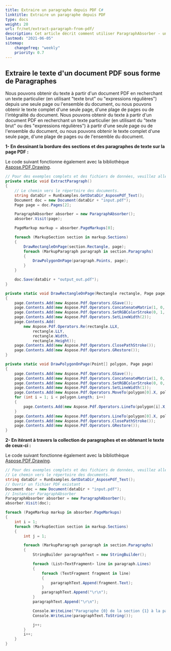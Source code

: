 ```yaml
---
title: Extraire un paragraphe depuis PDF C#
linktitle: Extraire un paragraphe depuis PDF
type: docs
weight: 20
url: fr/net/extract-paragraph-from-pdf/
description: Cet article décrit comment utiliser ParagraphAbsorber - un outil spécial dans Aspose.PDF pour extraire du texte des documents PDF.
lastmod: "2021-06-05"
sitemap:
    changefreq: "weekly"
    priority: 0.7
---
```


## Extraire le texte d'un document PDF sous forme de Paragraphes

Nous pouvons obtenir du texte à partir d'un document PDF en recherchant un texte particulier (en utilisant "texte brut" ou "expressions régulières") depuis une seule page ou l'ensemble du document, ou nous pouvons obtenir le texte complet d'une seule page, d'une plage de pages ou de l'intégralité du document.
Nous pouvons obtenir du texte à partir d'un document PDF en recherchant un texte particulier (en utilisant du "texte brut" ou des "expressions régulières") à partir d'une seule page ou de l'ensemble du document, ou nous pouvons obtenir le texte complet d'une seule page, d'une plage de pages ou de l'ensemble du document.

**1- En dessinant la bordure des sections et des paragraphes de texte sur la page PDF :**

Le code suivant fonctionne également avec la bibliothèque [Aspose.PDF.Drawing](/pdf/net/drawing/).

```csharp
// Pour des exemples complets et des fichiers de données, veuillez aller sur https://github.com/aspose-pdf/Aspose.PDF-for-.NET
private static void ExtractParagraph()
{
    // Le chemin vers le répertoire des documents.
    string dataDir = RunExamples.GetDataDir_AsposePdf_Text();
    Document doc = new Document(dataDir + "input.pdf");
    Page page = doc.Pages[2];

    ParagraphAbsorber absorber = new ParagraphAbsorber();
    absorber.Visit(page);

    PageMarkup markup = absorber.PageMarkups[0];

    foreach (MarkupSection section in markup.Sections)
    {
        DrawRectangleOnPage(section.Rectangle, page);
        foreach (MarkupParagraph paragraph in section.Paragraphs)
        {
            DrawPolygonOnPage(paragraph.Points, page);
        }
    }

    doc.Save(dataDir + "output_out.pdf");
}

private static void DrawRectangleOnPage(Rectangle rectangle, Page page)
{
    page.Contents.Add(new Aspose.Pdf.Operators.GSave());
    page.Contents.Add(new Aspose.Pdf.Operators.ConcatenateMatrix(1, 0, 0, 1, 0, 0));
    page.Contents.Add(new Aspose.Pdf.Operators.SetRGBColorStroke(0, 1, 0));
    page.Contents.Add(new Aspose.Pdf.Operators.SetLineWidth(2));
    page.Contents.Add(
        new Aspose.Pdf.Operators.Re(rectangle.LLX,
            rectangle.LLY,
            rectangle.Width,
            rectangle.Height));
    page.Contents.Add(new Aspose.Pdf.Operators.ClosePathStroke());
    page.Contents.Add(new Aspose.Pdf.Operators.GRestore());
}

private static void DrawPolygonOnPage(Point[] polygon, Page page)
{
    page.Contents.Add(new Aspose.Pdf.Operators.GSave());
    page.Contents.Add(new Aspose.Pdf.Operators.ConcatenateMatrix(1, 0, 0, 1, 0, 0));
    page.Contents.Add(new Aspose.Pdf.Operators.SetRGBColorStroke(0, 0, 1));
    page.Contents.Add(new Aspose.Pdf.Operators.SetLineWidth(1));
    page.Contents.Add(new Aspose.Pdf.Operators.MoveTo(polygon[0].X, polygon[0].Y));
    for (int i = 1; i < polygon.Length; i++)
    {
        page.Contents.Add(new Aspose.Pdf.Operators.LineTo(polygon[i].X, polygon[i].Y));
    }
    page.Contents.Add(new Aspose.Pdf.Operators.LineTo(polygon[0].X, polygon[0].Y));
    page.Contents.Add(new Aspose.Pdf.Operators.ClosePathStroke());
    page.Contents.Add(new Aspose.Pdf.Operators.GRestore());
}
```
**2- En itérant à travers la collection de paragraphes et en obtenant le texte de ceux-ci :**

Le code suivant fonctionne également avec la bibliothèque [Aspose.PDF.Drawing](/pdf/net/drawing/).

```csharp
// Pour des exemples complets et des fichiers de données, veuillez aller sur https://github.com/aspose-pdf/Aspose.PDF-for-.NET
// Le chemin vers le répertoire des documents.
string dataDir = RunExamples.GetDataDir_AsposePdf_Text();
// Ouvrir un fichier PDF existant
Document doc = new Document(dataDir + "input.pdf");
// Instancier ParagraphAbsorber
ParagraphAbsorber absorber = new ParagraphAbsorber();
absorber.Visit(doc);

foreach (PageMarkup markup in absorber.PageMarkups)
{
    int i = 1;
    foreach (MarkupSection section in markup.Sections)
    {
        int j = 1;

        foreach (MarkupParagraph paragraph in section.Paragraphs)
        {
            StringBuilder paragraphText = new StringBuilder();

            foreach (List<TextFragment> line in paragraph.Lines)
            {
                foreach (TextFragment fragment in line)
                {
                    paragraphText.Append(fragment.Text);
                }
                paragraphText.Append("\r\n");
            }
            paragraphText.Append("\r\n");

            Console.WriteLine("Paragraphe {0} de la section {1} à la page {2}:", j, i, markup.Number);
            Console.WriteLine(paragraphText.ToString());

            j++;
        }
        i++;
    }
}
```


